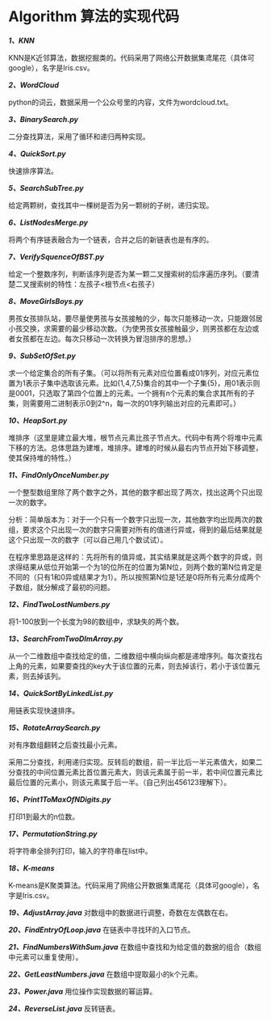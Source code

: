 # Algorithm 算法的实现代码
***1、KNN***

  KNN是K近邻算法，数据挖掘类的。代码采用了网络公开数据集鸢尾花（具体可google），名字是Iris.csv。
  
  ***2、WordCloud***
  
  python的词云，数据采用一个公众号里的内容，文件为wordcloud.txt。
  
  ***3、BinarySearch.py***
  
  二分查找算法，采用了循环和递归两种实现。
  
  
  ***4、QuickSort.py***
  
  快速排序算法。
  
  
  ***5、SearchSubTree.py***
  
  给定两颗树，查找其中一棵树是否为另一颗树的子树，递归实现。
  
  ***6、ListNodesMerge.py***
  
  将两个有序链表融合为一个链表，合并之后的新链表也是有序的。
  
  ***7、VerifySquenceOfBST.py***
  
  给定一个整数序列，判断该序列是否为某一颗二叉搜索树的后序遍历序列。（要清楚二叉搜索树的特性：左孩子<根节点<右孩子）
  
  ***8、MoveGirlsBoys.py***
  
  男孩女孩排队站，要尽量使男孩与女孩接触的少，每次只能移动一次，只能跟邻居小孩交换，求需要的最少移动次数。（为使男孩女孩接触最少，则男孩都在左边或者女孩都在左边。每次只移动一次转换为冒泡排序的思想。）
  
  ***9、SubSetOfSet.py***
  
  求一个给定集合的所有子集。（可以将所有元素对应位置看成01序列，对应元素位置为1表示子集中选取该元素。比如{1,4,7,5}集合的其中一个子集{5}，用01表示则是0001，只选取了第四个位置上的元素。一个拥有n个元素的集合求其所有的子集，则需要用二进制表示0到2^n，每一次的01序列输出对应的元素即可。）
  
  ***10、HeapSort.py***
  
  堆排序（这里是建立最大堆，根节点元素比孩子节点大。代码中有两个将堆中元素下移的方法。总体思路为建堆，堆排序。建堆的时候从最右内节点开始下移调整，使其保持堆的特性。）
  
  ***11、FindOnlyOnceNumber.py***
  
  一个整型数组里除了两个数字之外，其他的数字都出现了两次，找出这两个只出现一次的数字。
  
  分析：简单版本为：对于一个只有一个数字只出现一次，其他数字均出现两次的数组，要求这个只出现一次的数字只需要对所有的值进行异或，得到的最后结果就是这个只出现一次的数字（可以自己用几个数试试）。
  
  在程序里思路是这样的：先将所有的值异或，其实结果就是这两个数字的异或，则求得结果从低位开始第一个为1的位所在的位置为第N位，则两个数的第N位肯定是不同的（只有1和0异或结果才为1）。所以按照第N位是1还是0将所有元素分成两个子数组，就分解成了最初的问题。
  
  ***12、FindTwoLostNumbers.py***
  
  将1-100放到一个长度为98的数组中，求缺失的两个数。
  
  ***13、SearchFromTwoDImArray.py***
  
  从一个二维数组中查找给定的值，二维数组中横向纵向都是递增序列。每次查找右上角的元素，如果要查找的key大于该位置的元素，则去掉该行，若小于该位置元素，则去掉该列。
  
  ***14、QuickSortByLinkedList.py***
  
  用链表实现快速排序。

  ***15、RotateArraySearch.py***
  
  对有序数组翻转之后查找最小元素。
  
  采用二分查找，利用递归实现。反转后的数组，前一半比后一半元素值大，如果二分查找的中间位置元素比首位置元素大，则该元素属于前一半，若中间位置元素比最后位置的元素小，则该元素属于后一半。（自己列出456123理解下）。
  
  ***16、Print1ToMaxOfNDigits.py***
  
  打印1到最大的n位数。
  
  ***17、PermutationString.py***
  
  将字符串全排列打印，输入的字符串在list中。
  
  ***18、K-means***
  
  K-means是K聚类算法。代码采用了网络公开数据集鸢尾花（具体可google），名字是Iris.csv。

  ***19、AdjustArray.java***
  对数组中的数据进行调整，奇数在左偶数在右。

  ***20、FindEntryOfLoop.java***
  在链表中寻找环的入口节点。

  ***21、FindNumbersWithSum.java***
  在数组中查找和为给定值的数据的组合（数组中元素可以重复使用）。

  ***22、GetLeastNumbers.java***
  在数组中提取最小的k个元素。

  ***23、Power.java***
  用位操作实现数据的幂运算。

  ***24、ReverseList.java***
  反转链表。